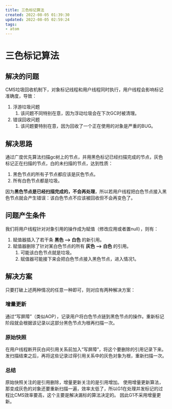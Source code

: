 ```yaml
---
title: 三色标记算法
created: 2022-08-05 01:39:30
updated: 2022-08-05 02:59:24
tags: 
- atom
---
```

# 三色标记算法

## 解决的问题

CMS垃圾回收机制下，对象标记线程和用户线程同时执行，用户线程会影响标记准确度，导致：
1. 浮游垃圾问题
	1. 该问题不同特别在意，因为浮动垃圾会在下次GC时被清理。
2. 错误回收问题
	1. 该问题要特别在意，因为回收了一个正在使用的对象是严重的BUG。

## 解决思路

通过广度优先算法扫描gc树上的节点，并用黑色标记已经扫描完成的节点，灰色标记正在扫描的节点，白的未扫描的节点，达到性质：
1. 黑色节点的所有子节点都应该是灰色节点。
2. 所有白色节点都是垃圾。

因为**黑色节点是已经扫描完成的，不会再处理**，所以若用户线程把白色节点接入黑色节点就会产生错误：该白色节点不应该被回收但不会再变色了。

## 问题产生条件

我们将用户线程针对对象引用的操作成为赋值（修改应用或者置null），则有：
1. 赋值器插入了若干条 **黑色 --> 白色** 的新引用。
2. 赋值器删除了针对某白色节点的所有 **灰色 --> 白色** 的引用。
	1. 可能该白色节点就是垃圾。
	2. 赋值器可能接下来会把白色节点接入黑色节点，进入情况1。

## 解决方案

只要打破上述两种情况的任意一种即可，则对应有两种解决方案：

### 增量更新

通过“写屏障”（类似AOP），记录用户将白色节点链到黑色节点的操作。重新标记阶段就会根据该记录以这部分黑色节点为根再扫描一次。

### 原始快照

在用户线程断开灰白间引用关系前加入“写屏障”，将这个要删除的引用记录下来。发扫描结束之后，再将这些记录过得引用关系中的灰色对象为根，重新扫描一次。

### 总结

原始快照关注的是引用删除，增量更新关注的是引用增加。
使用增量更新算法，那变成灰色的对象还要重新扫描一遍，效率太低了，所以G1在处理并发标记的过程比CMS效率要高，这个主要是解决漏标的算法决定的。
因此G1不采用增量更新。